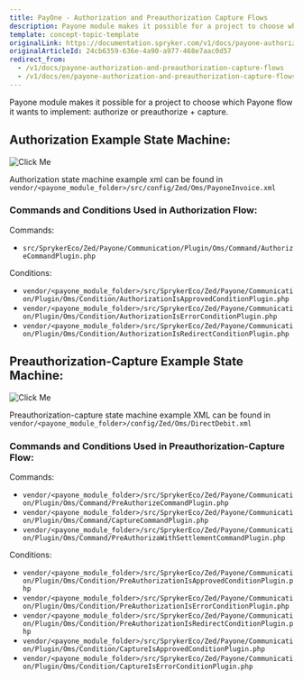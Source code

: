 ```yaml
---
title: PayOne - Authorization and Preauthorization Capture Flows
description: Payone module makes it possible for a project to choose which Payone flow it wants to implement- authorize or preauthorize + capture.
template: concept-topic-template
originalLink: https://documentation.spryker.com/v1/docs/payone-authorization-and-preauthorization-capture-flows
originalArticleId: 24cb6359-636e-4a90-a977-468e7aac0d57
redirect_from:
  - /v1/docs/payone-authorization-and-preauthorization-capture-flows
  - /v1/docs/en/payone-authorization-and-preauthorization-capture-flows
---
```


Payone module makes it possible for a project to choose which Payone flow it wants to implement: authorize or preauthorize + capture.

## Authorization Example State Machine:
![Click Me](https://spryker.s3.eu-central-1.amazonaws.com/docs/Technology+Partners/Payment+Partners/BS+Payone/payone-authorization-flow-example.png) 

Authorization state machine example xml can be found in `vendor/<payone_module_folder>/src/config/Zed/Oms/PayoneInvoice.xml`

### Commands and Conditions Used in Authorization Flow:
 Commands:
  - `src/SprykerEco/Zed/Payone/Communication/Plugin/Oms/Command/AuthorizeCommandPlugin.php`

Conditions:
  - `vendor/<payone_module_folder>/src/SprykerEco/Zed/Payone/Communication/Plugin/Oms/Condition/AuthorizationIsApprovedConditionPlugin.php`
  - `vendor/<payone_module_folder>/src/SprykerEco/Zed/Payone/Communication/Plugin/Oms/Condition/AuthorizationIsErrorConditionPlugin.php`
  - `vendor/<payone_module_folder>/src/SprykerEco/Zed/Payone/Communication/Plugin/Oms/Condition/AuthorizationIsRedirectConditionPlugin.php`

## Preauthorization-Capture Example State Machine:
![Click Me](https://spryker.s3.eu-central-1.amazonaws.com/docs/Technology+Partners/Payment+Partners/BS+Payone/payone-preauthorization-capture-flow-example.png) 

Preauthorization-capture state machine example XML can be found in `vendor/<payone_module_folder>/config/Zed/Oms/DirectDebit.xml`

### Commands and Conditions Used in Preauthorization-Capture Flow:
Commands:
  * `vendor/<payone_module_folder>/src/SprykerEco/Zed/Payone/Communication/Plugin/Oms/Command/PreAuthorizeCommandPlugin.php`
  * `vendor/<payone_module_folder>/src/SprykerEco/Zed/Payone/Communication/Plugin/Oms/Command/CaptureCommandPlugin.php`
  * `vendor/<payone_module_folder>/src/SprykerEco/Zed/Payone/Communication/Plugin/Oms/Command/PreAuthorizaWithSettlementCommandPlugin.php`

Conditions:
  * `vendor/<payone_module_folder>/src/SprykerEco/Zed/Payone/Communication/Plugin/Oms/Condition/PreAuthorizationIsApprovedConditionPlugin.php`
  * `vendor/<payone_module_folder>/src/SprykerEco/Zed/Payone/Communication/Plugin/Oms/Condition/PreAuthorizationIsErrorConditionPlugin.php`
  * `vendor/<payone_module_folder>/src/SprykerEco/Zed/Payone/Communication/Plugin/Oms/Condition/PreAuthorizationIsRedirectConditionPlugin.php`
  * `vendor/<payone_module_folder>/src/SprykerEco/Zed/Payone/Communication/Plugin/Oms/Condition/CaptureIsApprovedConditionPlugin.php`
  * `vendor/<payone_module_folder>/src/SprykerEco/Zed/Payone/Communication/Plugin/Oms/Condition/CaptureIsErrorConditionPlugin.php`
